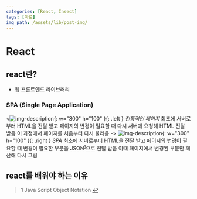 ```yaml
---
categories: [React, Insect]
tags: [마로]
img_path: /assets/lib/post-img/
---
```


# React

## react란?

- 웹 프론트엔드 라이브러리

### SPA (Single Page Application)

<![img-description](1.png){: w="300" h="100" }{: .left }
_전통적인 페이지_
최초에 서버로부터 HTML을 전달 받고 페이지의 변경이 필요할 때 다시 서버에 요청해 HTML 전달 받음
이 과정에서 페이지를 처음부터 다시 불러옴
->
![img-description](2.png){: w="300" h="100" }{: .right }
_SPA_
최초에 서버로부터 HTML을 전달 받고 페이지의 변경이 필요할 때 변경이 필요한 부분을 JSON<sup id="a1">[1](#footnote1)</sup>으로 전달 받음
이때 페이지에서 변경된 부분만 꼐산해 다시 그림

## react를 배워야 하는 이유

> <b id="footnote1">1</b> Java Script Object Notation [↩](#a1)
